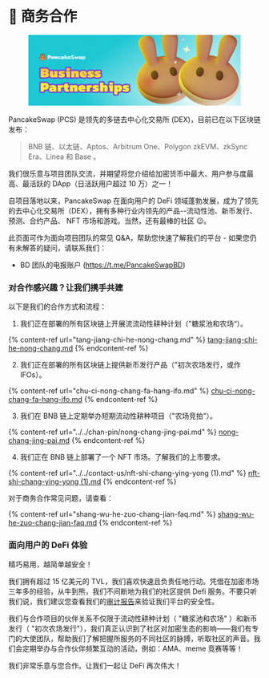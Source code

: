 # 💼 商务合作

<figure><img src="../../.gitbook/assets/image (2).png" alt=""><figcaption></figcaption></figure>

PancakeSwap (PCS) 是领先的多链去中心化交易所 (DEX)，目前已在以下区块链发布：

> BNB 链、以太链、Aptos、Arbitrum One、Polygon zkEVM、zkSync Era、Linea 和 Base 。&#x20;

我们很乐意与项目团队交流，并期望将您介绍给加密货币中最大、用户参与度最高、最活跃的 DApp（日活跃用户超过 10 万）之一！&#x20;

自项目落地以来，PancakeSwap 在面向用户的 DeFi 领域蓬勃发展，成为了领先的去中心化交易所（DEX），拥有多种行业内领先的产品--流动性池、新币发行、预测、合约产品、 NFT 市场和游戏。当然，还有最棒的社区 😉。&#x20;

此页面可作为面向项目团队的常见 Q\&A，帮助您快速了解我们的平台 - 如果您仍有未解答的疑问，请联系我们：&#x20;

* &#x20;BD 团队的电报账户 (https://t.me/PancakeSwapBD)&#x20;

### 对合作感兴趣？让我们携手共建&#x20;

以下是我们的合作方式和流程：

1. 我们正在部署的所有区块链上开展流流动性耕种计划（"糖浆池和农场“）。

{% content-ref url="tang-jiang-chi-he-nong-chang.md" %}
[tang-jiang-chi-he-nong-chang.md](tang-jiang-chi-he-nong-chang.md)
{% endcontent-ref %}

2. 我们正在部署的所有区块链上提供新币发行产品（"初次农场发行，或作 IFOs）。

{% content-ref url="chu-ci-nong-chang-fa-hang-ifo.md" %}
[chu-ci-nong-chang-fa-hang-ifo.md](chu-ci-nong-chang-fa-hang-ifo.md)
{% endcontent-ref %}

3. 我们在 BNB 链上定期举办短期流动性耕种项目（"农场竞拍"）。

{% content-ref url="../../chan-pin/nong-chang-jing-pai.md" %}
[nong-chang-jing-pai.md](../../chan-pin/nong-chang-jing-pai.md)
{% endcontent-ref %}

4. 我们正在 BNB 链上部署了一个 NFT 市场。了解我们的上市要求。

{% content-ref url="../../contact-us/nft-shi-chang-ying-yong (1).md" %}
[nft-shi-chang-ying-yong (1).md](<../../contact-us/nft-shi-chang-ying-yong (1).md>)
{% endcontent-ref %}

对于商务合作常见问题，请查看：

{% content-ref url="shang-wu-he-zuo-chang-jian-faq.md" %}
[shang-wu-he-zuo-chang-jian-faq.md](shang-wu-he-zuo-chang-jian-faq.md)
{% endcontent-ref %}

### 面向用户的 DeFi 体验

精巧易用，越简单越安全！

我们拥有超过 15 亿美元的 TVL，我们喜欢快速且负责任地行动。凭借在加密市场三年多的经验，从牛到熊，我们不间断地为我们的社区提供 Defi 服务。不要只听我们说，我们建议您查看我们的[审计报告](../../shen-ji-bao-gao.md)来验证我们平台的安全性。

我们与合作项目的伙伴关系不仅限于流动性耕种计划（ "糖浆池和农场" ）和新币发行（ "初次农场发行"），我们真正认识到了社区对加密生态的影响——我们有专门的大使团队，帮助我们了解把握所服务的不同社区的脉搏，听取社区的声音。我们会定期举办与合作伙伴频繁互动的活动，例如：AMA、meme 竞赛等等！

我们非常乐意与您合作。让我们一起让 DeFi 再次伟大！
